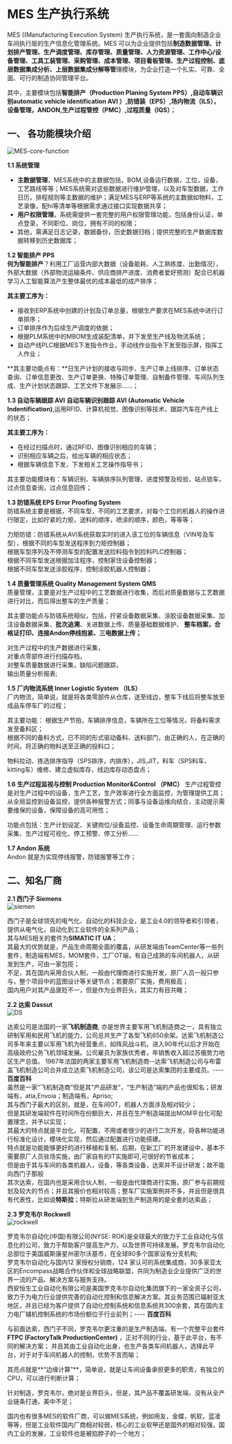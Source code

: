 # MES 生产执行系统 #
MES ((Manufacturing Execution System) 生产执行系统，是一套面向制造企业车间执行层的生产信息化管理系统。MES 可以为企业提供包括**制造数据管理、计划排产管理、生产调度管理、库存管理、质量管理、人力资源管理、工作中心/设备管理、工具工装管理、采购管理、成本管理、项目看板管理、生产过程控制、底层数据集成分析、上层数据集成分解等管**理模块，为企业打造一个扎实、可靠、全面、可行的制造协同管理平台。<br>

其中，主要模块包括**智能排产（Production Planing System PPS）,自动车辆识别automatic vehicle identification AVI ）,防错装（EPS）,场内物流（ILS），设备管理，ANDON,生产过程管控（PMC）,过程质量（IQS）**；<br>

## 一、 各功能模块介绍 ##

![MES-core-function](https://i.imgur.com/48RWt0U.png)

**1.1 系统管理** <br>

- **主数据管理**，MES系统中的主数据包括，BOM,设备运行数据，工位，设备，工艺路线等等；MES系统需对这些数据进行维护管理，以及对车型数据，工作日历，排程规则等主数据的维护；满足MES与ERP等系统的主数据如物料，工艺录像，配hi等清单等根据需求通过接口实现数据共享；<br>
- **用户权限管理**，系统需提供一套完整的用户权限管理功能，包括身份认证，单点登录，不同职位、岗位，拥有不同的权限；<br>
- 其他，需满足日志记录，数据备份，历史数据归档；提供完整的生产数据库数据转移到历史数据库；

**1.2 智能排产 PPS** <br>
**何为智能排产**？利用工厂运营内部大数据（设备能耗、人工熟练度、出勤情况），外部大数据（外部物流运输条件、供应商排产进度、消费者爱好预测）配合已机器学习人工智能算法产生整体最优的成本最低的成产排序；<br>

**其主要工序为：**

- 接收到ERP系统中创建的计划及订单总量，根据生产要求在MES系统中进行订单排序；<br>
- 订单排序作为后续生产调度的依据；<br>
- 根据PLM系统中的MBOM生成装配清单，并下发至生产线及物流系统；<br>
- 自动产线PLC根据MES下发指令作业，手动线作业指令下发至指示屏，指挥工人作业；<br>

**其主要功能点有：**日生产计划的接收与同步、生产订单上线排序、订单状态查询、订单信息更改、生产订单更换、特殊订单管理、自制备件管理、车间队列生成、生产计划状态跟踪、工艺文件下发展示......；

**1.3 自动车辆跟踪  AVI** 
**自动车辆识别跟踪 AVI (Automatic Vehicle Indentification)**,运用RFID、计算机视觉、图像识别等技术，跟踪汽车在产线上的状态；<br>

**其主要工序为：**

- 在经过扫描点时，通过RFID、图像识别相应的车辆；
- 识别相应车辆之后，给出车辆的相应状态；
- 根据车辆信息下发，下发相关工艺操作指导书；

其主要功能模块有：车辆识别、车辆排序队列管理，进度预警及校验，站点锁车，过点信息查询，过点信息回传；<br>

**1.3 防错系统 EPS Error Proofing System** <br>
防错系统主要是根据，不同车型，不同的工艺要求，对每个工位的机器人的操作进行限定，比如拧紧的力矩，送料的顺序，喷涂的顺序，颜色，等等等；<br>

力矩防错：防错系统从AVI系统获取实时的进入该工位的车辆信息（VIN号及车型），根据不同的车型发送程序到力矩控制器；<br>
根据车型序列及不停测车型的配置发送捡料指令到捡料PLC控制器；<br>
根据不同车型发送根据加注程序，控制家住设备控制器；<br>
根据不同车型发送涂胶程序，控制涂胶机器人控制器；<br>

**1.4 质量管理系统  Quality Management System QMS** <br>
质量管理，主要是对生产过程中的工艺数据进行收集，而后对质量数据与工艺数据进行对比，而后得出整车的生产质量；<br>

其主要功能点与防错系统相似，包括，拧紧设备数据采集、涂胶设备数据采集、加注设备数据采集、**批次追溯**、关进数据上传、质量基础数据维护、
**整车档案，合格证打印、连接Andon停线抱紧、三电数据上传；** <br>

对生产过程中的生产数据进行采集，<br>
对重点零部件进行扫描存档，<br>
对整车质量数据进行采集，缺陷问题跟踪，<br>
输出质量分析报表;<br>

**1.5 厂内物流系统 Inner Logistic System （ILS）** <br>
厂内物流，简单说，就是将各类零部件从仓库，送至线边，整车下线后将整车放至成品车停车厂的过程；<br>

其主要功能：
根据生产节拍，车辆排序信息，车辆所在工位等情况，将备料需求发至备料区；<br>
根据不同的备料方式，已不同的形式驱动备料、送料部门，由正确的人，在正确的时间，将正确的物料送至正确的投料口；<br>

物料拉动、拣选排序指导（SPS排序，内排序），JIS,JIT，料车（SPS料车、kitting车）维修、建立虚拟库存，线边库存动态盘点；<br>

**1.6 生产过程监视与控制 Production Monitor&Control （PMC）**
生产过程管控是对生产过程中的设备，生产工艺，生产效率进行全方面监控，为管理提供工具；从全局监控到设备监控，提供各种报警方式；同事与设备运维向结合，主动提示需要维保的设备，保障设备的高可用性；<br>

功能点包括：生产计划设定、关键岗位/设备监控、设备生命周期管理、运行参数采集、生产过程可视化、停工预警、停工分析......<br>

**1.7 Andon 系统** <br>
Andon 就是为实现停线报警，防错报警等工作；

## 二、知名厂商  ##
**2.1 西门子 Siemens** <br>
![siemen](https://i.imgur.com/EEAAHKH.png)

西门子是全球领先的电气化、自动化的科技企业，是工业4.0的领导者和引领者，提供从电气化，自动化到工业软件的全系列产品；<br>
其与MES相关的套件为**SIMATIC IT UA**；<br>
其最大的优势就是，产品生命周期全面的覆盖，从研发端由TeamCenter等一些列套件，制造端有MES，MOM套件，工厂OT端，有自己成熟的车间机器人，从研发到生产，可由一家包揽；<br>
不足，其在国内采用合伙人制，一般由代理商进行实施开发，原厂人员一般只参与，整个项目中的蓝图设计等关键节点；若要原厂实施，费用极高；<br>
国内用户对其产品褒贬不一，但是作为业界巨头，其实力有目共睹；<br>

**2.2 达索 Dassut** <br>
![DS](https://i.imgur.com/wGobFDk.png)

达索公司是法国的一家**飞机制造商**, 亦是世界主要军用飞机制造商之一，具有独立研制军用和民用飞机的能力，公司总共生产了各型飞机650余架。达索飞机制造公司多年来主要以军用飞机为经营重点，如阵风战斗机，进入90年代以后才开始在高级政府公务飞机领域发展。公司雇员为家族优秀者，年销售收入超过苏俄势力地区生产总值。 1967年法国的两家主要军用飞机制造商--达索飞机制造公司与布雷盖飞机制造公司合并成立达索飞机制造公司，该公司是达索集团的主要成员。---- **百度百科**<br>
虽然是一家“飞机制造商”但是其“产品研发”，“生产制造”端的产品也很知名；研发端有，atia,Envoia；制造端有，Apriso;<br>
其与西门子最大的区别，就是，在车间OT，机器人方面涉及相对较少；<br>
但是其研发端软件在时间所在份额巨大，并且在生产制造端提出MOM平台化可配置理念，并予以实现；<br>
其最大的特点就是平台化，可配置，不用或者很少的进行二次开发，将各种功能进行标准化设计，模块化实现，然后通过配置进行功能搭建。<br>
特点就是功能能够更好的进行移植和复制，后期，在新工厂的开发建设中，基本不需要原厂人员驻场实施，由厂家自有的IT实施即可,可很好的节省成本；<br>
但是由于其与车间的各类机器人，设备，等各类设备，达索并不设计研发；故不能向西门子那般<br>
其次达索，在国内也是采用合伙人制，一般是由代理商进行实施，原厂参与前期规划及较大的节点；并且其报价也相对较高；整车厂实施案例并不多，并且但是很具有代表性，比如说**特斯拉**；特斯拉从研发端到生产制造用的是全套的达索品；<br>

**2.3 罗克韦尔 Rockwell** <br>
![rockwell](https://i.imgur.com/nPxk2xu.gif)

罗克韦尔自动化(中国)有限公司(NYSE: ROK)是全球最大的致力于工业自动化与信息化的公司，致力于帮助客户提高生产力，以及世界可持续发展。罗克韦尔自动化总部位于美国威斯康星州密尔沃基市，在全球80多个国家设有分支机构;<br>
罗克韦尔自动化与国内12 家授权分销商，124 家认可的系统集成商，30多家亚太区的Encompass战略合作伙伴和全球战略联盟，共同为制造业企业提供广泛的世界一流的产品、解决方案与服务支持。<br>
西安恒生工业自动化有限公司是美国罗克韦尔自动化集团旗下的一家全资子公司，致力于为电力行业提供完善的自动化控制和信息解决方案。其业务范围已辐射亚太地区，并且已经为客户提供了自动化控制系统和信息系统共300余套，其在国内主力电厂辅机控制系统的市场份额位于行业前列；---- **百度百科**<br>

与前面达索，西门子不同，罗克韦尔更注重的是生产制造端，有一个完整平台套件**FTPC (FactoryTalk ProductionCenter)** ，正对不同的行业，基于此平台，有不同的解决方案；
并且其由工业自动化出身，也生产各类车间机器人，选择此平台，对于对于车间机器人的控制，优势不言而喻；

其亮点就是**“边缘计算”**，简单说，就是让车间设备承担更多的职责，有独立的CPU，可以进行判断计算；<br>

针对制造，罗克韦尔，绝对是业界巨头，但是，其产品不覆盖研发端，没有从全产业链条打通，美中不足；<br>

国内也有很多MES的软件厂商，可以做MES系统，例如用友，金蝶，帆软，蓝凌等等，但是工业软件国内厂商相对较弱，核心的工业软甲还是国外的相对较强，国内工业的发展，工业软件也是被掐脖子的一个地方；<br>


